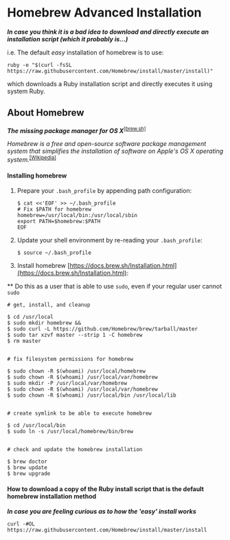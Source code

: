 # Homebrew Advanced Installation
***In case you think it is a bad idea to download and directly execute an installation script (which it probably is...)***

i.e. The default _easy_ installation of homebrew is to use:
```
ruby -e "$(curl -fsSL https://raw.githubusercontent.com/Homebrew/install/master/install)"
```
which downloads a Ruby installation script and directly executes it using system Ruby.

## About Homebrew
***The missing package manager for OS X***<sup>[[brew.sh]](http://brew.sh)</sup>

_Homebrew is a free and open-source software package management system that simplifies the installation of software on Apple's OS X operating system._<sup>[[Wikipedia]](https://en.wikipedia.org/wiki/Homebrew_%28package_management_software%29)</sup>

#### Installing homebrew
1. Prepare your `.bash_profile` by appending path configuration:

	```
	$ cat <<'EOF' >> ~/.bash_profile
	# Fix $PATH for homebrew
	homebrew=/usr/local/bin:/usr/local/sbin
	export PATH=$homebrew:$PATH
	EOF
	```
2. Update your shell environment by re-reading your `.bash_profile`:

	```
	$ source ~/.bash_profile
	```
3. Install homebrew [https://docs.brew.sh/Installation.html](https://docs.brew.sh/Installation.html):

** Do this as a user that is able to use `sudo`, even if your regular user cannot `sudo`

```
# get, install, and cleanup

$ cd /usr/local
$ sudo mkdir homebrew &&
$ sudo curl -L https://github.com/Homebrew/brew/tarball/master
$ sudo tar xzvf master --strip 1 -C homebrew
$ rm master


# fix filesystem permissions for homebrew

$ sudo chown -R $(whoami) /usr/local/homebrew
$ sudo chown -R $(whoami) /usr/local/var/homebrew
$ sudo mkdir -P /usr/local/var/homebrew
$ sudo chown -R $(whoami) /usr/local/var/homebrew
$ sudo chown -R $(whoami) /usr/local/bin /usr/local/lib


# create symlink to be able to execute homebrew

$ cd /usr/local/bin
$ sudo ln -s /usr/local/homebrew/bin/brew


# check and update the homebrew installation

$ brew doctor
$ brew update
$ brew upgrade
```

#### How to download a copy of the Ruby install script that is the default homebrew installation method

***In case you are feeling curious as to how the 'easy' install works***

```
curl -#OL https://raw.githubusercontent.com/Homebrew/install/master/install
```
